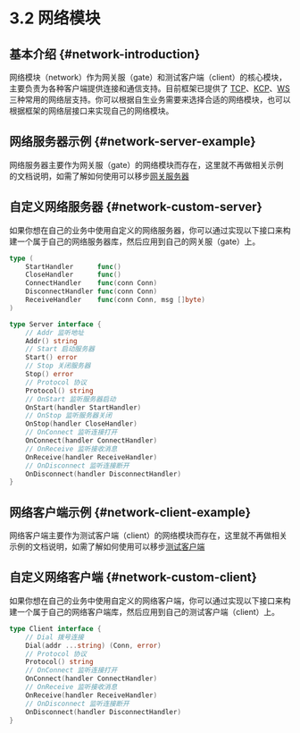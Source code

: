 # 3.2 网络模块

## 基本介绍 {#network-introduction}

网络模块（network）作为网关服（gate）和测试客户端（client）的核心模块，主要负责为各种客户端提供连接和通信支持。目前框架已提供了 [TCP](https://github.com/dobyte/due/tree/main/network/tcp)、[KCP](https://github.com/dobyte/due/tree/main/network/kcp)、[WS](https://github.com/dobyte/due/tree/main/network/ws) 三种常用的网络层支持。你可以根据自生业务需要来选择合适的网络模块，也可以根据框架的网络层接口来实现自己的网络模块。

## 网络服务器示例 {#network-server-example}

网络服务器主要作为网关服（gate）的网络模块而存在，这里就不再做相关示例的文档说明，如需了解如何使用可以移步[网关服务器](/guide/gate.md#示例代码-gate-example)

## 自定义网络服务器 {#network-custom-server}

如果你想在自己的业务中使用自定义的网络服务器，你可以通过实现以下接口来构建一个属于自己的网络服务器库，然后应用到自己的网关服（gate）上。

```go
type (
	StartHandler      func()
	CloseHandler      func()
	ConnectHandler    func(conn Conn)
	DisconnectHandler func(conn Conn)
	ReceiveHandler    func(conn Conn, msg []byte)
)

type Server interface {
	// Addr 监听地址
	Addr() string
	// Start 启动服务器
	Start() error
	// Stop 关闭服务器
	Stop() error
	// Protocol 协议
	Protocol() string
	// OnStart 监听服务器启动
	OnStart(handler StartHandler)
	// OnStop 监听服务器关闭
	OnStop(handler CloseHandler)
	// OnConnect 监听连接打开
	OnConnect(handler ConnectHandler)
	// OnReceive 监听接收消息
	OnReceive(handler ReceiveHandler)
	// OnDisconnect 监听连接断开
	OnDisconnect(handler DisconnectHandler)
}
```

## 网络客户端示例 {#network-client-example}

网络客户端主要作为测试客户端（client）的网络模块而存在，这里就不再做相关示例的文档说明，如需了解如何使用可以移步[测试客户端](/guide/client.md#示例代码-client-example)

## 自定义网络客户端 {#network-custom-client}

如果你想在自己的业务中使用自定义的网络客户端，你可以通过实现以下接口来构建一个属于自己的网络客户端库，然后应用到自己的测试客户端（client）上。

```go
type Client interface {
	// Dial 拨号连接
	Dial(addr ...string) (Conn, error)
	// Protocol 协议
	Protocol() string
	// OnConnect 监听连接打开
	OnConnect(handler ConnectHandler)
	// OnReceive 监听接收消息
	OnReceive(handler ReceiveHandler)
	// OnDisconnect 监听连接断开
	OnDisconnect(handler DisconnectHandler)
}
```